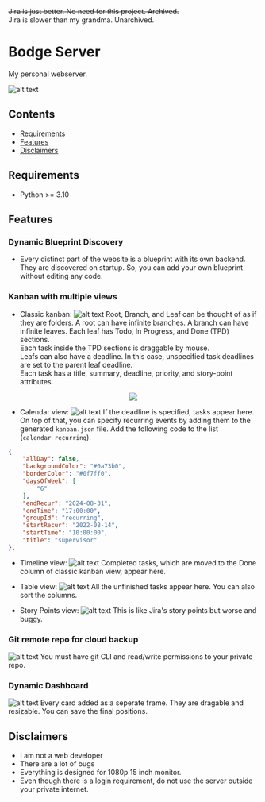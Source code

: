 ~~Jira is just better. No need for this project. Archived.~~<br>
Jira is slower than my grandma. Unarchived.
# Bodge Server
My personal webserver.

![alt text](./doc/assets/all.png)

## Contents
- [Requirements](#requirements)
- [Features](#features)
- [Disclaimers](#disclaimers)

## Requirements
* Python >= 3.10

## Features
### Dynamic Blueprint Discovery
 * Every distinct part of the website is a blueprint with its own backend. They are discovered on startup. So, you can add your own blueprint without editing any code.
### Kanban with multiple views
 * Classic kanban:
    ![alt text](./doc/assets/kanban.png)
Root, Branch, and Leaf can be thought of as if they are folders. A root can have infinite branches. A branch can have infinite leaves. Each leaf has Todo, In Progress, and Done (TPD) sections.<br>
Each task inside the TPD sections is draggable by mouse.<br>
Leafs can also have a deadline. In this case, unspecified task deadlines are set to the parent leaf deadline.<br>
Each task has a title, summary, deadline, priority, and story-point attributes.<br>

<p align="center"> <img src="./doc/assets/add_task.png"> </p>

 * Calendar view:
    ![alt text](./doc/assets/calendar.png)
If the deadline is specified, tasks appear here. On top of that, you can specify recurring events by adding them to the generated `kanban.json` file. Add the following code to the list (`calendar_recurring`).
```json
{
    "allDay": false,
    "backgroundColor": "#0a73b0",
    "borderColor": "#0f7ff0",
    "daysOfWeek": [
        "6"
    ],
    "endRecur": "2024-08-31",
    "endTime": "17:00:00",
    "groupId": "recurring",
    "startRecur": "2022-08-14",
    "startTime": "10:00:00",
    "title": "supervisor"
},
```
 * Timeline view:
    ![alt text](./doc/assets/timeline.png)
Completed tasks, which are moved to the Done column of classic kanban view, appear here.

 * Table view:
    ![alt text](./doc/assets/table.png)
All the unfinished tasks appear here. You can also sort the columns.

 * Story Points view:
    ![alt text](./doc/assets/sp.png)
This is like Jira's story points but worse and buggy.

### Git remote repo for cloud backup
![alt text](./doc/assets/settings.png)
You must have git CLI and read/write permissions to your private repo.

### Dynamic Dashboard
![alt text](./doc/assets/dashboard.png)
Every card added as a seperate frame. They are dragable and resizable. You can save the final positions.

## Disclaimers
* I am not a web developer
* There are a lot of bugs
* Everything is designed for 1080p 15 inch monitor.
* Even though there is a login requirement, do not use the server outside your private internet.
